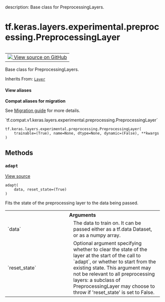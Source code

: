 description: Base class for PreprocessingLayers.

<div itemscope itemtype="http://developers.google.com/ReferenceObject">
<meta itemprop="name" content="tf.keras.layers.experimental.preprocessing.PreprocessingLayer" />
<meta itemprop="path" content="Stable" />
<meta itemprop="property" content="__init__"/>
<meta itemprop="property" content="__new__"/>
<meta itemprop="property" content="adapt"/>
</div>

# tf.keras.layers.experimental.preprocessing.PreprocessingLayer

<!-- Insert buttons and diff -->

<table class="tfo-notebook-buttons tfo-api nocontent" align="left">
<td>
  <a target="_blank" href="https://github.com/tensorflow/tensorflow/blob/r2.4/tensorflow/python/keras/engine/base_preprocessing_layer.py#L49-L66">
    <img src="https://www.tensorflow.org/images/GitHub-Mark-32px.png" />
    View source on GitHub
  </a>
</td>
</table>



Base class for PreprocessingLayers.

Inherits From: [`Layer`](../../../../../tf/keras/layers/Layer.md)

<section class="expandable">
  <h4 class="showalways">View aliases</h4>
  <p>
<b>Compat aliases for migration</b>
<p>See
<a href="https://www.tensorflow.org/guide/migrate">Migration guide</a> for
more details.</p>
<p>`tf.compat.v1.keras.layers.experimental.preprocessing.PreprocessingLayer`</p>
</p>
</section>

<pre class="devsite-click-to-copy prettyprint lang-py tfo-signature-link">
<code>tf.keras.layers.experimental.preprocessing.PreprocessingLayer(
    trainable=(True), name=None, dtype=None, dynamic=(False), **kwargs
)
</code></pre>



<!-- Placeholder for "Used in" -->


## Methods

<h3 id="adapt"><code>adapt</code></h3>

<a target="_blank" href="https://github.com/tensorflow/tensorflow/blob/r2.4/tensorflow/python/keras/engine/base_preprocessing_layer.py#L53-L66">View source</a>

<pre class="devsite-click-to-copy prettyprint lang-py tfo-signature-link">
<code>adapt(
    data, reset_state=(True)
)
</code></pre>

Fits the state of the preprocessing layer to the data being passed.


<!-- Tabular view -->
 <table class="responsive fixed orange">
<colgroup><col width="214px"><col></colgroup>
<tr><th colspan="2">Arguments</th></tr>

<tr>
<td>
`data`
</td>
<td>
The data to train on. It can be passed either as a tf.data
Dataset, or as a numpy array.
</td>
</tr><tr>
<td>
`reset_state`
</td>
<td>
Optional argument specifying whether to clear the state of
the layer at the start of the call to `adapt`, or whether to start
from the existing state. This argument may not be relevant to all
preprocessing layers: a subclass of PreprocessingLayer may choose to
throw if 'reset_state' is set to False.
</td>
</tr>
</table>






